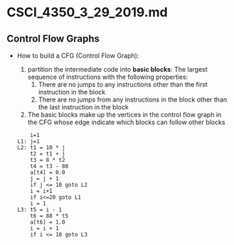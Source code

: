# CSCI_4350_3_29_2019.md

## Control Flow Graphs

* How to build a CFG (Control Flow Graph):
  1. partition the intermediate code into **basic blocks**: The largest sequence of instructions with the following properties:
      1. There are no jumps to any instructions other than the first instruction in the block
      2. There are no jumps from any instructions in the block other than the last instruction in the block
  2. The basic blocks make up the vertices in the control flow graph in the CFG whose edge indicate which blocks can follow other blocks

  ```
      i=1
  L1: j=1
  L2: t1 = 10 * j
      t2 = t1 + j
      t3 = 8 * t2
      t4 = t3 - 88
      a[t4] = 0.0
      j = j + 1
      if j <= 10 goto L2
      i = i+1
      if i<=20 goto L1
      i = 1
  L3: t5 = i - 1
      t6 = 88 * t5
      a[t6] = 1.0
      i = i + 1
      if i <= 10 goto L3
  ```